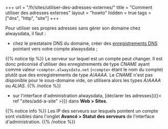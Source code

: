 +++
url = "/fr/sites/utiliser-des-adresses-externes/"
title = "Comment utiliser des adresses externes"
layout = "howto"
hidden = true
tags = ["dns", "http", "site"]
+++

Pour utiliser ses propres adresses sans gérer son domaine chez alwaysdata, il faut :

- chez le prestataire DNS du domaine, créer des [enregistrements DNS](https://fr.wikipedia.org/wiki/Liste_des_enregistrements_DNS) pointant vers votre compte alwaysdata ;

{{% notice tip %}}
Le serveur sur lequel est un compte peut changer. Il est donc préconisé d'utiliser des enregistrements de type *CNAME* ayant comme valeur `<compte>.alwaysdata.net` (`<compte>` étant le nom du compte) plutôt que des enregistrements de type _A_/_AAAA_. Le *CNAME* n'est pas disponible pour le sous-domaine vide, on utilisera alors les types _A_/_AAAA_ ou _ALIAS_.
{{% /notice %}}

- sur l'interface d'administration alwaysdata, [déclarer les adresses]({{< ref "sites/add-a-site" >}}) dans **Web > Sites**.



{{% notice info %}}
Les IP des serveurs sur lesquels pointent un compte sont visibles dans l'onglet **Avancé > Statut des serveurs** de l'interface d'administration.
{{% /notice %}}
